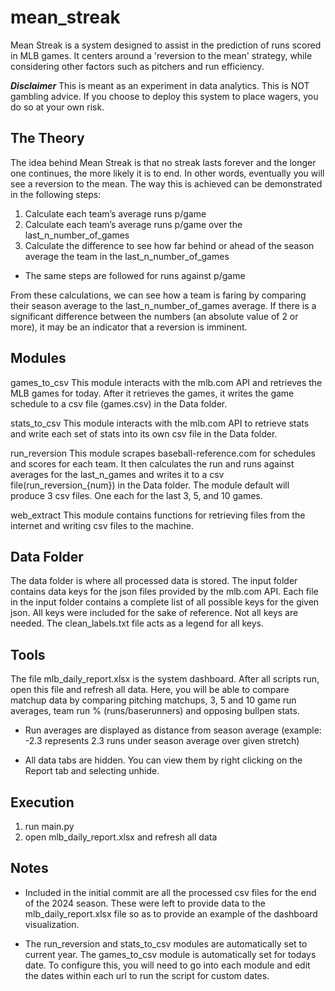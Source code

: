 # mean_streak
Mean Streak is a system designed to assist in the prediction of runs scored in MLB games. It centers around a 'reversion to the mean' strategy, while considering other factors such as pitchers and run efficiency.

***Disclaimer***
This is meant as an experiment in data analytics. This is NOT gambling advice. If you choose to deploy this system to place wagers, you do so at your own risk.


The Theory
----------
The idea behind Mean Streak is that no streak lasts forever and the longer one continues, the more likely it is to end. In other words, eventually you will see a reversion to the mean. The way this is achieved can be demonstrated in the following steps:

1) Calculate each team’s average runs p/game
2) Calculate each team’s average runs p/game over the last_n_number_of_games
3) Calculate the difference to see how far behind or ahead of the season average the team in the last_n_number_of_games

* The same steps are followed for runs against p/game

From these calculations, we can see how a team is faring by comparing their season average to the last_n_number_of_games average. If there is a significant difference between the numbers (an absolute value of 2 or more), it may be an indicator that a reversion is imminent. 


Modules
-------
games_to_csv
This module interacts with the mlb.com API and retrieves the MLB games for today. After it retrieves the games, it writes the game schedule to a csv file (games.csv) in the Data folder.

stats_to_csv
This module interacts with the mlb.com API to retrieve stats and write each set of stats into its own csv file in the Data folder. 

run_reversion
This module scrapes baseball-reference.com for schedules and scores for each team. It then calculates the run and runs against averages for the last_n_games and writes it to a csv file(run_reversion_{num}) in the Data folder. The module default will produce 3 csv files. One each for the last 3, 5, and 10 games.

web_extract
This module contains functions for retrieving files from the internet and writing csv files to the machine.


Data Folder
-----------
The data folder is where all processed data is stored. The input folder contains data keys for the json files provided by the mlb.com API. Each file in the input folder contains a complete list of all possible keys for the given json. All keys were included for the sake of reference. Not all keys are needed. The clean_labels.txt file acts as a legend for all keys.


Tools
-----
The file mlb_daily_report.xlsx is the system dashboard. After all scripts run, open this file and refresh all data. Here, you will be able to compare matchup data by comparing pitching matchups, 3, 5 and 10 game run averages, team run % (runs/baserunners) and opposing bullpen stats.

* Run averages are displayed as distance from season average (example: -2.3 represents 2.3 runs under season average over given stretch)

* All data tabs are hidden. You can view them by right clicking on the Report tab and selecting unhide.


Execution
---------
1) run main.py
2) open mlb_daily_report.xlsx and refresh all data


Notes
-----
- Included in the initial commit are all the processed csv files for the end of the 2024 season. These were left to provide data to the mlb_daily_report.xlsx file so as to provide an example of the dashboard visualization.

- The run_reversion and stats_to_csv modules are automatically set to current year. The games_to_csv module is automatically set for todays date. To configure this, you will need to go into each module and edit the dates within each url to run the script for custom dates.
